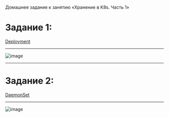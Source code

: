 Домашнее задание к занятию «Хранение в K8s. Часть 1»


# Задание 1:
[Deployment]()
___
![image](https://github.com/Dimarkle/DevOps/assets/118626944/edd37ff7-efb4-4f26-b28c-7426d8c2076d)
___
# Задание 2:
[DaemonSet]()
___
![image](https://github.com/Dimarkle/DevOps/assets/118626944/4924af12-9117-4a42-a810-80ecaffb582c)

